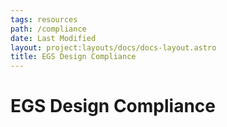 ```yaml
---
tags: resources
path: /compliance
date: Last Modified
layout: project:layouts/docs/docs-layout.astro
title: EGS Design Compliance
---
```


# EGS Design Compliance
